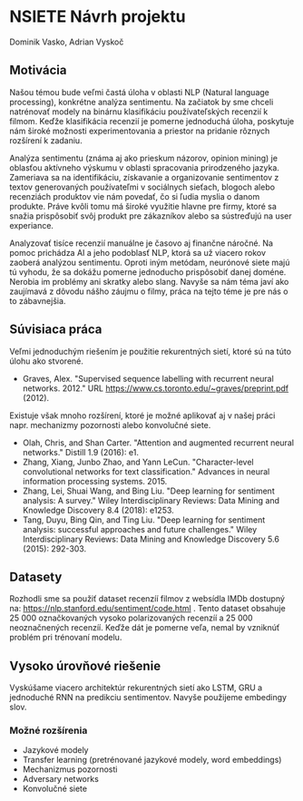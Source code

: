 # NSIETE Návrh projektu

Dominik Vasko, Adrian Vyskoč

## Motivácia

Našou témou bude veľmi častá úloha v oblasti NLP (Natural language processing), konkrétne analýza sentimentu. Na začiatok by sme chceli natrénovať modely na binárnu klasifikáciu používateľských recenzií k filmom. Keďže klasifikácia recenzií je pomerne jednoduchá úloha, poskytuje nám široké možnosti experimentovania a priestor na pridanie rôznych rozšírení k zadaniu.

Analýza sentimentu (známa aj ako prieskum názorov, opinion mining) je oblasťou aktívneho výskumu v oblasti spracovania prirodzeného jazyka. Zameriava sa na identifikáciu, získavanie a organizovanie sentimentov z textov generovaných používateľmi v sociálnych sieťach, blogoch alebo recenziách produktov vie nám povedať, čo si ľudia myslia o danom produkte. Práve kvôli tomu má široké využitie hlavne pre firmy, ktoré sa snažia prispôsobiť svôj produkt pre zákazníkov alebo sa sústreďujú na user experiance.

Analyzovať tisíce recenzií manuálne je časovo aj finančne náročné. Na pomoc prichádza AI a jeho podoblasť NLP, ktorá sa už viacero rokov zaoberá analýzou sentimentu. Oproti iným metódam, neurónové siete majú tú vyhodu, že sa dokážu pomerne jednoducho prispôsobiť danej doméne. Nerobia im problémy ani skratky alebo slang. Navyše sa nám téma javí ako zaujímavá z dôvodu nášho záujmu o filmy, práca na tejto téme je pre nás o to zábavnejšia.

## Súvisiaca práca

Veľmi jednoduchým riešením je použitie rekurentných sietí, ktoré sú na túto úlohu ako stvorené.
- Graves, Alex. "Supervised sequence labelling with recurrent neural networks. 2012." URL https://www.cs.toronto.edu/~graves/preprint.pdf (2012).

Existuje však mnoho rozšírení, ktoré je možné aplikovať aj v našej práci napr. mechanizmy pozornosti alebo konvolučné siete.
- Olah, Chris, and Shan Carter. "Attention and augmented recurrent neural networks." Distill 1.9 (2016): e1.
- Zhang, Xiang, Junbo Zhao, and Yann LeCun. "Character-level convolutional networks for text classification." Advances in neural information processing systems. 2015.
- Zhang, Lei, Shuai Wang, and Bing Liu. "Deep learning for sentiment analysis: A survey." Wiley Interdisciplinary Reviews: Data Mining and Knowledge Discovery 8.4 (2018): e1253.
- Tang, Duyu, Bing Qin, and Ting Liu. "Deep learning for sentiment analysis: successful approaches and future challenges." Wiley Interdisciplinary Reviews: Data Mining and Knowledge Discovery 5.6 (2015): 292-303.

## Datasety

Rozhodli sme sa použiť dataset recenzíí filmov z websídla IMDb dostupný na: https://nlp.stanford.edu/sentiment/code.html . Tento dataset obsahuje 25 000 označkovaných vysoko polarizovaných recenzíí a 25 000 neoznačnených recenzíí. Keďže dát je pomerne veľa, nemal by vzniknúť problém pri trénovaní modelu.

## Vysoko úrovňové riešenie

Vyskúšame viacero architektúr rekurentných sietí ako LSTM, GRU a jednoduché RNN na predikciu sentimentov. Navyše použijeme embedingy slov.

### Možné rozšírenia
- Jazykové modely
- Transfer learning (pretrénované jazykové modely, word embeddings)
- Mechanizmus pozornosti
- Adversary networks
- Konvolučné siete

